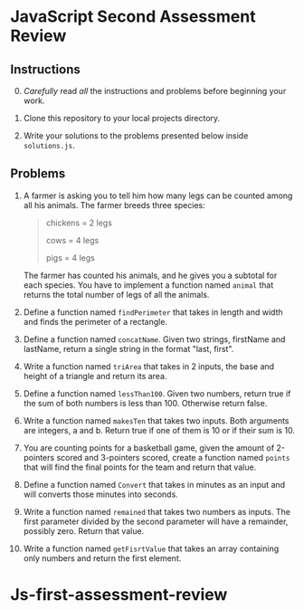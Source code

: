 # JavaScript Second Assessment Review


## Instructions

0. *Carefully* read *all* the instructions and problems before beginning your work.

1. Clone this repository to your local projects directory.

2. Write your solutions to the problems presented below inside `solutions.js`.


## Problems

1. A farmer is asking you to tell him how many legs can be counted among all his animals. The farmer breeds three species:

   > chickens = 2 legs 
   > 
   > cows = 4 legs
   > 
   > pigs = 4 legs
   
   The farmer has counted his animals, and he gives you a subtotal for each species. You have to implement a function named `animal` that returns the total number of legs of all the animals.
   


2. Define a function named `findPerimeter` that takes in length and width and finds the perimeter of a rectangle.



3. Define a function named `concatName`. Given two strings, firstName and lastName, return a single string in the format "last, first".


4. Write a function named `triArea` that takes in 2 inputs, the base and height of a triangle and return its area.


5. Define a function named `lessThan100`. Given two numbers, return true if the sum of both numbers is less than 100. Otherwise return false.
        

6. Write a function named `makesTen` that takes two inputs. Both arguments are integers, a and b. Return true if one of them is 10 or if their sum is 10.


7. You are counting points for a basketball game, given the amount of 2-pointers scored and 3-pointers scored, create a function named `points` that will find the final points for the team and return that value.


8. Define a function named `Convert` that takes in minutes as an input and will converts those minutes into seconds.


9. Write a function named `remained` that takes two numbers as inputs. The first parameter divided by the second parameter will have a remainder, possibly zero. Return that value.


10. Write a function named `getFisrtValue` that takes an array containing only numbers and return the first element.

# Js-first-assessment-review

